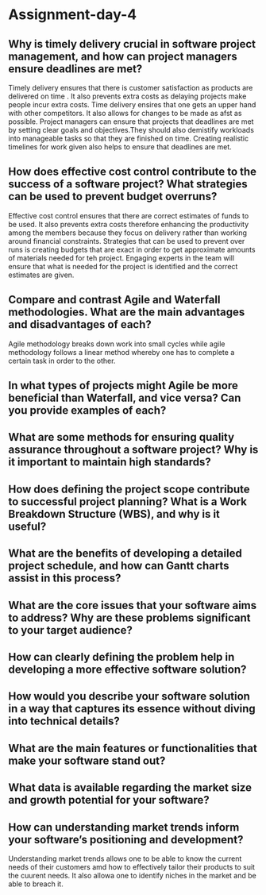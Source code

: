 # Assignment-day-4
## Why is timely delivery crucial in software project management, and how can project managers ensure deadlines are met?

Timely delivery ensures that there is customer satisfaction as products are delivered  on time . It also prevents extra costs as delaying projects make people incur extra costs. Time delivery ensires that one gets an upper hand with other competitors. It also allows for changes to be made as afst as possible.
Project managers can ensure that projects that deadlines are met by setting clear goals and objectives.They should also demistify workloads into manageable tasks so that they are finished on time. Creating realistic timelines for work given also helps to ensure that deadlines are met.

## How does effective cost control contribute to the success of a software project? What strategies can be used to prevent budget overruns?

Effective cost control ensures that there are correct estimates of funds to be used. It also prevents extra costs therefore enhancing the productivity among the members because they focus on delivery rather than working around financial constraints.
Strategies  that can be used to prevent over runs is creating budgets that are exact in order to get approximate amounts of materials needed for teh project. Engaging experts in the team will ensure that what is needed for the project is identified and the correct estimates are given.

## Compare and contrast Agile and Waterfall methodologies. What are the main advantages and disadvantages of each?
Agile methodology breaks down work into small cycles while agile methodology follows a linear method whereby one has to complete a certain task in order to the other.

## In what types of projects might Agile be more beneficial than Waterfall, and vice versa? Can you provide examples of each?

## What are some methods for ensuring quality assurance throughout a software project? Why is it important to maintain high standards?

## How does defining the project scope contribute to successful project planning? What is a Work Breakdown Structure (WBS), and why is it useful?

## What are the benefits of developing a detailed project schedule, and how can Gantt charts assist in this process?

## What are the core issues that your software aims to address? Why are these problems significant to your target audience?

## How can clearly defining the problem help in developing a more effective software solution?

## How would you describe your software solution in a way that captures its essence without diving into technical details?

## What are the main features or functionalities that make your software stand out?

## What data is available regarding the market size and growth potential for your software?



## How can understanding market trends inform your software’s positioning and development?

Understanding market trends allows one to be able to know the current needs of their customers amd how to effectively tailor their products to suit the cuurent needs. It also allowa one to identify niches in the market and be able to breach it.
